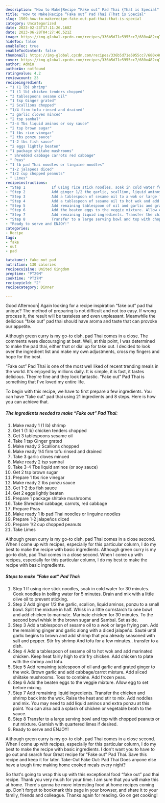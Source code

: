```yaml
---
description: "How to Make|Recipe “Fake out” Pad Thai {That is Special"
title: "How to Make|Recipe “Fake out” Pad Thai {That is Special"
slug: 1569-how-to-makerecipe-fake-out-pad-thai-that-is-special
category: Uncategorized
date: 2023-02-23T17:11:26.168Z
date: 2023-06-28T04:27:46.521Z
image: https://img-global.cpcdn.com/recipes/336b5d71e5955cc7/680x482cq70/fake-out-pad-thai-recipe-main-photo.jpg
hideToc: false
enableToc: true
enableTocContent: false
thumbnail: https://img-global.cpcdn.com/recipes/336b5d71e5955cc7/680x482cq70/fake-out-pad-thai-recipe-main-photo.jpg
cover: https://img-global.cpcdn.com/recipes/336b5d71e5955cc7/680x482cq70/fake-out-pad-thai-recipe-main-photo.jpg
author: Admin
authorAv: notfound
ratingvalue: 4.2
reviewcount: 23
recipeingredient:
- "1 (1 lb) shrimp"
- "1 (1 lb) chicken tenders chopped"
- "3 tablespoons sesame oil"
- "1 tsp Ginger grated"
- "2 Scallions chopped"
- "1/4 firm tofu rinsed and drained"
- "3 garlic cloves minced"
- "2 tsp sambal"
- "3-4 Tbs liquid aminos or soy sauce"
- "2 tsp brown sugar"
- "1 tbs rice vinegar"
- "2 tbs ponzu sauce"
- "1-2 tbs fish sauce"
- "2 eggs lightly beaten"
- "1 package shitake mushrooms"
- " Shredded cabbage carrots red cabbage"
- " Peas"
- "1 lb pad Thai noodles or linguine noodles"
- "1-2 jalapeos diced"
- "1/2 cup chopped peanuts"
- " Limes"
recipeinstructions:
- "Step 1            If using rice stick noodles, soak in cold water for 30 minutes. Cook noodles in boiling water for 5 minutes. Drain and mix with a little olive oil to prevent sticking."
- "Step 2            Add ginger 1/2 the garlic, scallion, liquid aminos, ponzu to a small bowl. Split the mixture in half. Whisk in a little cornstarch to one bowl and add chicken to marinate. Marinate chicken for 30 minutes. To the second bowl whisk in the brown sugar and Sambal. Set aside."
- "Step 3            Add a tablespoon of sesame oil to a wok or large frying pan. Add the remaining ginger and garlic along with a diced jalapeño. Sauté until garlic begins to brown and add shrimp that you already seasoned with salt and pepper. Stir fry shrimp And tofu for a few minutes.. transfer to a dish."
- "Step 4            Add a tablespoon of sesame oil to hot wok and add marinated chicken. Keep heat fairly high to stir fry chicken. Add chicken to plate with the shrimp and tofu."
- "Step 5            Add remaining tablespoon of oil and garlic and grated ginger to the wok. Brown garlic and add cabbage/carrot mixture. Add sliced shiitake mushrooms. Toss to combine. Add frozen peas."
- "Step 6            Add the beaten eggs to the veggie mixture. Allow egg to set before mixing."
- "Step 7            Add remaining liquid ingredients. Transfer the chicken and shrimp back into the wok. Raise the heat and stir to mix. Add noddles and mix. You may need to add liquid aminos and extra ponzu at this point. You can also add a splash of chicken or vegetable broth to the sauce."
- "Step 8            Transfer to a large serving bowl and top with chopped peanuts or nut mixture. Garnish with quartered limes if desired."
- "Ready to serve and ENJOY!"
categories:
- Recipe
tags:
- fake
- out
- pad

katakunci: fake out pad 
nutrition: 130 calories
recipecuisine: United Kingdom
preptime: "PT29M"
cooktime: "PT37M"
recipeyield: "2"
recipecategory: Dinner

---
```



Good Afternoon| Again looking for a recipe inspiration “fake out” pad thai unique? The method of preparing is not difficult and not too easy. If wrong process it, the result will be tasteless and even unpleasant. Meanwhile the delicious “fake out” pad thai should have aroma and taste that can provoke our appetite.





Although green curry is my go-to dish, pad Thai comes in a close. The comments were discouraging at best. Well, at this point, I was determined to make the pad thai, either that or dial up for take out. I decided to look over the ingredient list and make my own adjustments, cross my fingers and hope for the best.

“Fake out” Pad Thai is one of the most well liked of recent trending meals in the world. It's enjoyed by millions daily. It is simple, it is fast, it tastes delicious. They're fine and they look fantastic. “Fake out” Pad Thai is something that I've loved my entire life.


To begin with this recipe, we have to first prepare a few ingredients. You can have “fake out” pad thai using 21 ingredients and 8 steps. Here is how you can achieve that.

<!--inarticleads1-->

##### The ingredients needed to make “Fake out” Pad Thai:

1. Make ready 1 (1 lb) shrimp
1. Get 1 (1 lb) chicken tenders chopped
1. Get 3 tablespoons sesame oil
1. Take 1 tsp Ginger grated
1. Make ready 2 Scallions chopped
1. Make ready 1/4 firm tofu rinsed and drained
1. Take 3 garlic cloves minced
1. Make ready 2 tsp sambal
1. Take 3-4 Tbs liquid aminos (or soy sauce)
1. Get 2 tsp brown sugar
1. Prepare 1 tbs rice vinegar
1. Make ready 2 tbs ponzu sauce
1. Get 1-2 tbs fish sauce
1. Get 2 eggs lightly beaten
1. Prepare 1 package shitake mushrooms
1. Take  Shredded cabbage, carrots, red cabbage
1. Prepare  Peas
1. Make ready 1 lb pad Thai noodles or linguine noodles
1. Prepare 1-2 jalapeños diced
1. Prepare 1/2 cup chopped peanuts
1. Take  Limes


Although green curry is my go-to dish, pad Thai comes in a close second. When I come up with recipes, especially for this particular column, I do my best to make the recipe with basic ingredients. Although green curry is my go-to dish, pad Thai comes in a close second. When I come up with recipes, especially for this particular column, I do my best to make the recipe with basic ingredients. 

<!--inarticleads2-->

##### Steps to make “Fake out” Pad Thai:

1. Step 1            If using rice stick noodles, soak in cold water for 30 minutes. Cook noodles in boiling water for 5 minutes. Drain and mix with a little olive oil to prevent sticking.
1. Step 2            Add ginger 1/2 the garlic, scallion, liquid aminos, ponzu to a small bowl. Split the mixture in half. Whisk in a little cornstarch to one bowl and add chicken to marinate. Marinate chicken for 30 minutes. To the second bowl whisk in the brown sugar and Sambal. Set aside.
1. Step 3            Add a tablespoon of sesame oil to a wok or large frying pan. Add the remaining ginger and garlic along with a diced jalapeño. Sauté until garlic begins to brown and add shrimp that you already seasoned with salt and pepper. Stir fry shrimp And tofu for a few minutes.. transfer to a dish.
1. Step 4            Add a tablespoon of sesame oil to hot wok and add marinated chicken. Keep heat fairly high to stir fry chicken. Add chicken to plate with the shrimp and tofu.
1. Step 5            Add remaining tablespoon of oil and garlic and grated ginger to the wok. Brown garlic and add cabbage/carrot mixture. Add sliced shiitake mushrooms. Toss to combine. Add frozen peas.
1. Step 6            Add the beaten eggs to the veggie mixture. Allow egg to set before mixing.
1. Step 7            Add remaining liquid ingredients. Transfer the chicken and shrimp back into the wok. Raise the heat and stir to mix. Add noddles and mix. You may need to add liquid aminos and extra ponzu at this point. You can also add a splash of chicken or vegetable broth to the sauce.
1. Step 8            Transfer to a large serving bowl and top with chopped peanuts or nut mixture. Garnish with quartered limes if desired.
1. Ready to serve and ENJOY!

Although green curry is my go-to dish, pad Thai comes in a close second. When I come up with recipes, especially for this particular column, I do my best to make the recipe with basic ingredients. I don&#39;t want you to have to go out and search four Great recipe for &#34;Fake out&#34; Pad Thai. Save this recipe and keep it for later. Take-Out Fake Out: Pad Thai Does anyone else have a tough time making home cooked meals every night? 

So that's going to wrap this up with this exceptional food “fake out” pad thai recipe. Thank you very much for your time. I am sure that you will make this at home. There's gonna be more interesting food at home recipes coming up. Don't forget to bookmark this page in your browser, and share it to your family, friends and colleague. Thanks again for reading. Go on get cooking!
